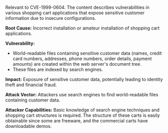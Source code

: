 Relevant to CVE-1999-0604. The content describes vulnerabilities in various shopping cart applications that expose sensitive customer information due to insecure configurations.

**Root Cause:** Incorrect installation or amateur installation of shopping cart applications.

**Vulnerability:**
*   World-readable files containing sensitive customer data (names, credit card numbers, addresses, phone numbers, order details, payment amounts) are created within the web server's document tree.
*   These files are indexed by search engines.

**Impact:** Exposure of sensitive customer data, potentially leading to identity theft and financial fraud.

**Attack Vector:** Attackers use search engines to find world-readable files containing customer data.

**Attacker Capabilities:** Basic knowledge of search engine techniques and shopping cart structures is required. The structure of these carts is easily obtainable since some are freeware, and the commercial carts have downloadable demos.